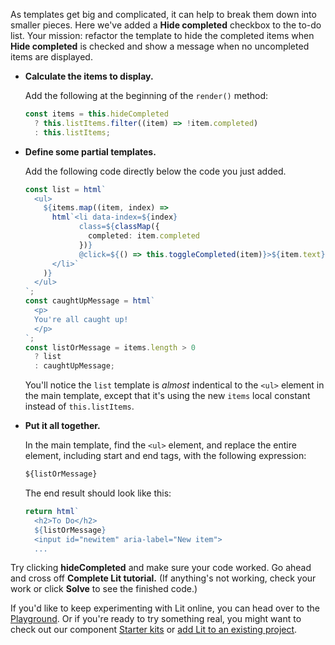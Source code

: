 As templates get big and complicated, it can help to break them down into smaller pieces. Here we've added a **Hide completed** checkbox to the to-do list. Your mission: refactor the template to hide the completed items when **Hide completed** is checked and show a message when no uncompleted items are displayed.

*   **Calculate the items to display.**

    Add the following at the beginning of the `render()` method:

    ```ts
    const items = this.hideCompleted
      ? this.listItems.filter((item) => !item.completed)
      : this.listItems;
    ```

*   **Define some partial templates.**

    Add the following code directly below the code you just added.

    ```ts
    const list = html`
      <ul>
        ${items.map((item, index) =>
          html`<li data-index=${index}
                class=${classMap({
                  completed: item.completed
                })}
                @click=${() => this.toggleCompleted(item)}>${item.text}
          </li>`
        )}
      </ul>
    `;
    const caughtUpMessage = html`
      <p>
      You're all caught up!
      </p>
    `;
    const listOrMessage = items.length > 0
      ? list
      : caughtUpMessage;
    ```

    You'll notice the `list` template is *almost* indentical to the `<ul>` element in the main template, except that it's using the new `items` local constant instead of `this.listItems`.

*   **Put it all together.**

    In the main template, find the `<ul>` element, and replace the entire
    element, including start and end tags, with the following expression:

    ```js
    ${listOrMessage}
    ```

    The end result should look like this:

    ```ts
    return html`
      <h2>To Do</h2>
      ${listOrMessage}
      <input id="newitem" aria-label="New item">
      ...
    ```

Try clicking **hideCompleted** and make sure your code worked. Go ahead and cross off **Complete Lit tutorial.** (If anything's not working, check your work or click **Solve** to see the finished code.)

If you'd like to keep experimenting with Lit online, you can head over to the [Playground](/playground/). Or if you're ready to try something real, you might want to check out our component [Starter kits](/docs/tools/starter-kits/) or [add Lit to an existing project](/docs/tools/adding-lit/).
